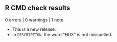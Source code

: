 ## R CMD check results

0 errors | 0 warnings | 1 note

* This is a new release.
* In `DESCRIPTION`, the word "HDX" is not misspelled.
